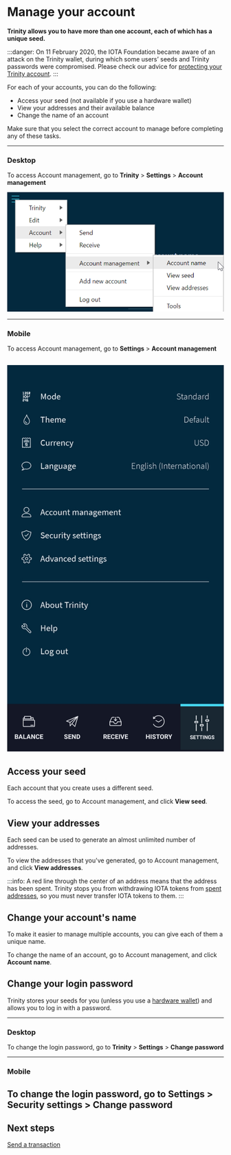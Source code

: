 # Manage your account

**Trinity allows you to have more than one account, each of which has a unique seed.**

:::danger:
On 11 February 2020, the IOTA Foundation became aware of an attack on the Trinity wallet, during which some users’ seeds and Trinity passwords were compromised. Please check our advice for [protecting your Trinity account](../how-to-guides/protect-trinity-account.md).
:::

For each of your accounts, you can do the following:

- Access your seed (not available if you use a hardware wallet)
- View your addresses and their available balance
- Change the name of an account

Make sure that you select the correct account to manage before completing any of these tasks.

--------------------
### Desktop

To access Account management, go to **Trinity** > **Settings** > **Account management**

![Account management](../images/account-management-menu.png)

---
### Mobile

To access Account management, go to **Settings** > **Account management**

![Account management](../images/account-management-menu-mobile.jpg)
--------------------

## Access your seed

Each account that you create uses a different seed.

To access the seed, go to Account management, and click **View seed**.

## View your addresses

Each seed can be used to generate an almost unlimited number of addresses.

To view the addresses that you've generated, go to Account management, and click **View addresses**.

:::info:
A red line through the center of an address means that the address has been spent. Trinity stops you from withdrawing IOTA tokens from [spent addresses](root://getting-started/1.0/references/glossary.md#spent-address), so you must never transfer IOTA tokens to them.
::: 

## Change your account's name

To make it easier to manage multiple accounts, you can give each of them a unique name.

To change the name of an account, go to Account management, and click **Account name**.

## Change your login password

Trinity stores your seeds for you (unless you use a [hardware wallet](../concepts/hardware-wallet.md)) and allows you to log in with a password.

--------------------
### Desktop

To change the login password, go to **Trinity** > **Settings** > **Change password**

---
### Mobile

To change the login password, go to **Settings** > **Security settings** > **Change password**
--------------------

## Next steps

[Send a transaction](../how-to-guides/send-a-transaction.md)
